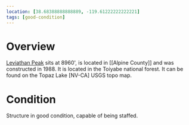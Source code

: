 ```yaml
---
location: [38.68388888888889, -119.61222222222221]
tags: [good-condition]
---
```


# Overview

[Leviathan Peak](http://www.peakbagging.com/CALookoutPhotos/LeviathanPeak.html) sits at 8960', is located in [[Alpine County]] and was constructed in 1988. It is located in the Toiyabe national forest. It can be found on the Topaz Lake [NV-CA] USGS topo map.

# Condition

Structure in good condition, capable of being staffed.